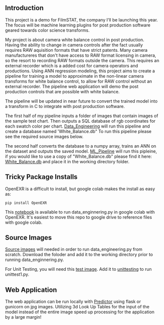 
## Introduction
This project is a demo for FilmSTAT, the company I'll be launching this year.  The focus will be machine learning plugins for post production software geared towards color science transforms. 

My project is about camera white balance control in post production.  Having the ability to change in camera controls after the fact usually requires RAW aquisition formats that have strict patents.  Many camera manufactureres that don't have access to RAW format licensing in camera, so the resort to recording RAW formats outside the camera.  This requires an external recorder which is a added cost for camera operators and productions.  Using ANN regression modeling, this project aims to create a pipeline for training a model to approximate in the non-linear camera transforms for white balance control, to allow for RAW control without an external recorder.  The pipeline web application will demo the post production controls that are possible with white balance. 

The pipeline will be updated in near future to convert the trained model into a transform in C to integrate with post production software. 

The first half of my pipeline inputs a folder of images that contain images of the sample test chart.  Then outputs a SQL database of rgb coordinates for each swatch color per chart.  [Data_Engineering](https://github.com/rzemanuel/Data-Engineering/blob/main/data_engineering.py) will run this pipeline and create a database named 'White_Balance.db" To run this pipeline please see the required source images below.

The second half converts the database to a numpy array, trains an ANN on the dataset and outputs the saved model.
[ML_Pipeline](https://github.com/rzemanuel/Data-Engineering/blob/main/ml_pipeline.py) will run this pipleine, if you would like to use a copy of "White_Balance.db" please find it here:
[White_Balance.db](https://drive.google.com/file/d/1-eDrTsaiuIWoH3D-bEBGw-8H8h0b2cQB/view?usp=sharing)
and place it in the working directory folder.


## Tricky Package Installs
OpenEXR is a difficult to install, but google colab makes the install as easy as:

```pip install OpenEXR```

This [notebook](https://github.com/rzemanuel/Data-Engineering/blob/main/Pipeline.ipynb) is available to run data_enginnering.py in google colab with OpenEXR. It's easiest to move this repo to google drive to reference files with google colab.



## Source Images

[Source images](https://drive.google.com/drive/folders/1JDudc9VQm-RswkKT0eEUfZ1wxD_uxBUF?usp=sharing) will needed in order to run data_engineering.py from scratch.  Download the foloder and add it to the working directory prior to running data_enginnering.py.

For Unit Testing, you will need this [test image](https://drive.google.com/file/d/1lTfMdNlErCDYHDFWLFA4r-NUiAyWRU0S/view?usp=sharing). Add it to [unittesting](https://github.com/rzemanuel/Data-Engineering/tree/main/unittests) to run unittest1.py.

    
## Web Application
The web application can be run locally with [Predictor](https://github.com/rzemanuel/Data-Engineering/blob/main/predictor.py) using flask or gunicorn on jpg images.  Utilizing 3d Look Up Tables for the input of the model instead of the entire image speed up processing for the application by a large margin!


